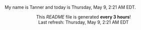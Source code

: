 My name is Tanner and today is Thursday, May 9, 2:21 AM EDT.

<p align="center">This <i>README</i> file is generated <b>every 3 hours</b>!</br>Last refresh: Thursday, May 9, 2:21 AM EDT<br /></p>
